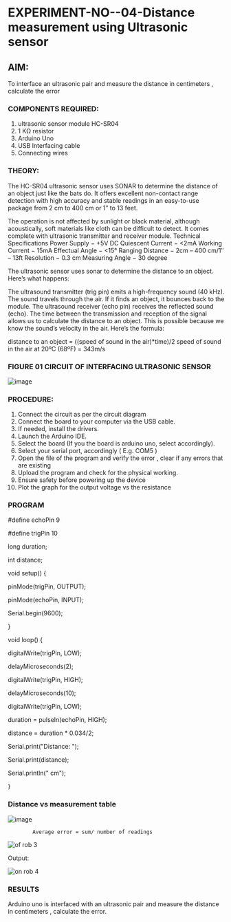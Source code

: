 # EXPERIMENT-NO--04-Distance measurement using Ultrasonic sensor 

## AIM: 
To interface an ultrasonic pair and measure the distance in centimeters , calculate the error
 
### COMPONENTS REQUIRED:
1.	ultrasonic sensor module HC-SR04
2.	1 KΩ resistor 
3.	Arduino Uno 
4.	USB Interfacing cable 
5.	Connecting wires 


### THEORY: 
The HC-SR04 ultrasonic sensor uses SONAR to determine the distance of an object just like the bats do. It offers excellent non-contact range detection with high accuracy and stable readings in an easy-to-use package from 2 cm to 400 cm or 1” to 13 feet.

The operation is not affected by sunlight or black material, although acoustically, soft materials like cloth can be difficult to detect. It comes complete with ultrasonic transmitter and receiver module.
Technical Specifications
Power Supply − +5V DC
Quiescent Current − <2mA
Working Current − 15mA
Effectual Angle − <15°
Ranging Distance − 2cm – 400 cm/1″ – 13ft
Resolution − 0.3 cm
Measuring Angle − 30 degree

The ultrasonic sensor uses sonar to determine the distance to an object. Here’s what happens:

The ultrasound transmitter (trig pin) emits a high-frequency sound (40 kHz).
The sound travels through the air. If it finds an object, it bounces back to the module.
The ultrasound receiver (echo pin) receives the reflected sound (echo).
The time between the transmission and reception of the signal allows us to calculate the distance to an object. This is possible because we know the sound’s velocity in the air. Here’s the formula:

distance to an object = ((speed of sound in the air)*time)/2
speed of sound in the air at 20ºC (68ºF) = 343m/s

### FIGURE 01 CIRCUIT OF INTERFACING ULTRASONIC SENSOR 


![image](https://user-images.githubusercontent.com/36288975/166430594-5adb4ca9-5a42-4781-a7e6-7236b3766a85.png)



### PROCEDURE:
1.	Connect the circuit as per the circuit diagram 
2.	Connect the board to your computer via the USB cable.
3.	If needed, install the drivers.
4.	Launch the Arduino IDE.
5.	Select the board (If you the board is arduino uno, select accordingly).
6.	Select your serial port, accordingly ( E.g. COM5 )
7.	Open the file of the program  and verify the error , clear if any errors that are existing 
8.	Upload the program and check for the physical working. 
9.	Ensure safety before powering up the device 
10.	Plot the graph for the output voltage vs the resistance 


### PROGRAM 
#define echoPin 9



#define trigPin 10


long duration;



int distance;

void setup() {



  pinMode(trigPin, OUTPUT);
  
  
  
  pinMode(echoPin, INPUT);
  
  
  
  Serial.begin(9600);
  
  
  
}



void loop() {



  digitalWrite(trigPin, LOW);
  
  
  
  delayMicroseconds(2);
  
  
  
  
  digitalWrite(trigPin, HIGH);
  
  
  
  delayMicroseconds(10);
  
  
  
  
  digitalWrite(trigPin, LOW);
  
  
  
  
  duration = pulseIn(echoPin, HIGH);
  
  
  
  
  distance = duration * 0.034/2;
  
  
  
  
  Serial.print("Distance: ");
  
  
  
  Serial.print(distance);
  
  
  
  Serial.println(" cm");
  
  
}





### Distance vs measurement table 

			
 
			
			
			

![image](https://user-images.githubusercontent.com/36288975/190135379-52ebacd5-ccd5-460f-a4cd-4d0ad1d9b179.png)

			
			
			
			
			
			Average error = sum/ number of readings 
 

![of rob 3](https://github.com/Madhumithamahendran/Experiment--04-Interfacing-digital-output-with-arduino-ultrasonic-sensor/assets/119394403/471dadc1-e309-458b-b9c9-d10eebe587a2)








Output:






![on rob 4](https://github.com/Madhumithamahendran/Experiment--04-Interfacing-digital-output-with-arduino-ultrasonic-sensor/assets/119394403/95cb135f-8b07-475b-914a-a23f7a27f36b)







### RESULTS
   Arduino uno is interfaced with an ultrasonic pair and measure the distance in centimeters , calculate the error.


 
